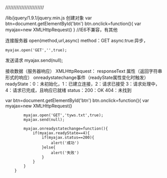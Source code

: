 ////////////////////////


/lib/jquery/1.9.1/jquery.min.js
创建对象
var btn=document.getElementById('btn')
        btn.onclick=function(){
        	var myajax=new XMLHttpRequest()
        }
//IE6不兼容，有其他

连接服务器
open(method,url,async)
method：GET
async:true:异步，

   	myajax.open('GET','',true);
发送请求
   	myajax.send(null);

接收数据（服务器响应）
XMLHttpRequest：
responseText 属性（返回字符串形式的响应）
onreadystatechange事件（readyState属性变化时触发）
readyState：0：未初始化，1：已建立连接，2：请求已接受
	3：请求处理中，4：请求已完成，且响应已就绪
status：200：OK
	404：未找到



var btn=document.getElementById('btn')
        btn.onclick=function(){
        	var myajax=new XMLHttpRequest()

        	myajax.open('GET','tyws.txt',true);
        	myajax.send(null);

        	myajax.onreadystatechange=function(){
        		if(myajax.readyState==4){
        			if(myajax.status==200){
        				alert('成功')
        			}else{
        				alert('失败')
        			}
        		}
        	}
        }


